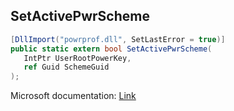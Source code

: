 ## SetActivePwrScheme

```csharp
[DllImport("powrprof.dll", SetLastError = true)]
public static extern bool SetActivePwrScheme(
   IntPtr UserRootPowerKey,
   ref Guid SchemeGuid
);
```

Microsoft documentation: [Link](https://docs.microsoft.com/en-us/windows/win32/api/powrprof/nf-powrprof-setactivepwrscheme)
